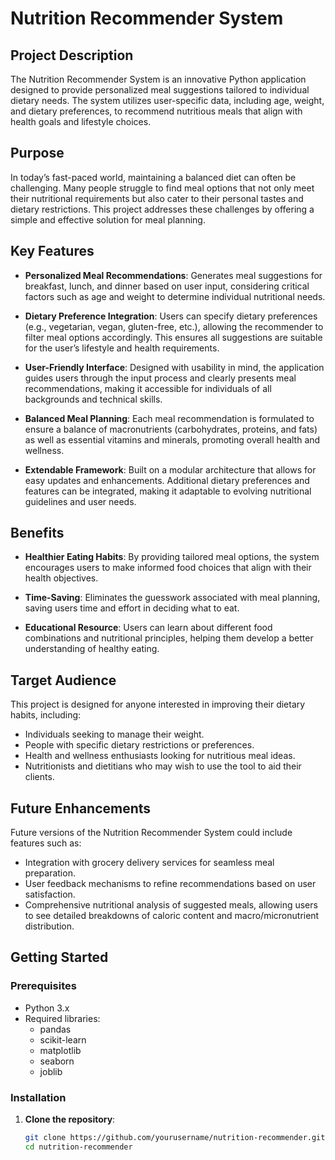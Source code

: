 # Nutrition Recommender System

## Project Description
The Nutrition Recommender System is an innovative Python application designed to provide personalized meal suggestions tailored to individual dietary needs. The system utilizes user-specific data, including age, weight, and dietary preferences, to recommend nutritious meals that align with health goals and lifestyle choices.

## Purpose
In today’s fast-paced world, maintaining a balanced diet can often be challenging. Many people struggle to find meal options that not only meet their nutritional requirements but also cater to their personal tastes and dietary restrictions. This project addresses these challenges by offering a simple and effective solution for meal planning.

## Key Features

- **Personalized Meal Recommendations**: Generates meal suggestions for breakfast, lunch, and dinner based on user input, considering critical factors such as age and weight to determine individual nutritional needs.
  
- **Dietary Preference Integration**: Users can specify dietary preferences (e.g., vegetarian, vegan, gluten-free, etc.), allowing the recommender to filter meal options accordingly. This ensures all suggestions are suitable for the user’s lifestyle and health requirements.

- **User-Friendly Interface**: Designed with usability in mind, the application guides users through the input process and clearly presents meal recommendations, making it accessible for individuals of all backgrounds and technical skills.

- **Balanced Meal Planning**: Each meal recommendation is formulated to ensure a balance of macronutrients (carbohydrates, proteins, and fats) as well as essential vitamins and minerals, promoting overall health and wellness.

- **Extendable Framework**: Built on a modular architecture that allows for easy updates and enhancements. Additional dietary preferences and features can be integrated, making it adaptable to evolving nutritional guidelines and user needs.

## Benefits

- **Healthier Eating Habits**: By providing tailored meal options, the system encourages users to make informed food choices that align with their health objectives.

- **Time-Saving**: Eliminates the guesswork associated with meal planning, saving users time and effort in deciding what to eat.

- **Educational Resource**: Users can learn about different food combinations and nutritional principles, helping them develop a better understanding of healthy eating.

## Target Audience
This project is designed for anyone interested in improving their dietary habits, including:

- Individuals seeking to manage their weight.
- People with specific dietary restrictions or preferences.
- Health and wellness enthusiasts looking for nutritious meal ideas.
- Nutritionists and dietitians who may wish to use the tool to aid their clients.

## Future Enhancements
Future versions of the Nutrition Recommender System could include features such as:

- Integration with grocery delivery services for seamless meal preparation.
- User feedback mechanisms to refine recommendations based on user satisfaction.
- Comprehensive nutritional analysis of suggested meals, allowing users to see detailed breakdowns of caloric content and macro/micronutrient distribution.

## Getting Started

### Prerequisites

- Python 3.x
- Required libraries: 
  - pandas
  - scikit-learn
  - matplotlib
  - seaborn
  - joblib

### Installation

1. **Clone the repository**:

   ```bash
   git clone https://github.com/yourusername/nutrition-recommender.git
   cd nutrition-recommender

